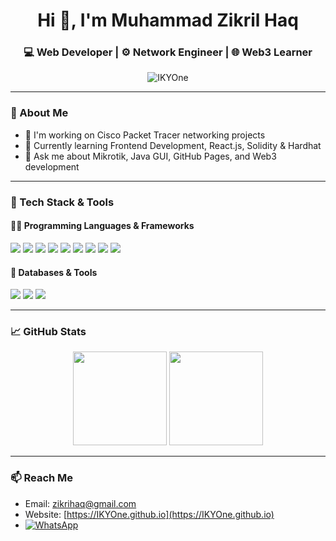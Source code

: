 <h1 align="center">Hi 👋, I'm Muhammad Zikril Haq</h1>
<h3 align="center">💻 Web Developer | ⚙️ Network Engineer | 🌐 Web3 Learner</h3>

<p align="center">
  <img src="https://komarev.com/ghpvc/?username=IKYOne&label=Profile%20views&color=0e75b6&style=flat" alt="IKYOne" />
</p>

---

### 🚀 About Me
- 🔭 I'm working on Cisco Packet Tracer networking projects
- 🌱 Currently learning Frontend Development, React.js, Solidity & Hardhat
- 💬 Ask me about Mikrotik, Java GUI, GitHub Pages, and Web3 development

---

### 🧰 Tech Stack & Tools

#### 👨‍💻 Programming Languages & Frameworks
<p>
  <img src="https://img.shields.io/badge/HTML5-red?style=for-the-badge&logo=html5&logoColor=white"/>
  <img src="https://img.shields.io/badge/CSS3-blue?style=for-the-badge&logo=css3&logoColor=white"/>
  <img src="https://img.shields.io/badge/JavaScript-F7DF1E?style=for-the-badge&logo=javascript&logoColor=black"/>
  <img src="https://img.shields.io/badge/Node.js-339933?style=for-the-badge&logo=nodedotjs&logoColor=white"/>
  <img src="https://img.shields.io/badge/React-20232A?style=for-the-badge&logo=react&logoColor=61DAFB"/>
  <img src="https://img.shields.io/badge/Bootstrap-563D7C?style=for-the-badge&logo=bootstrap&logoColor=white"/>
  <img src="https://img.shields.io/badge/TailwindCSS-38B2AC?style=for-the-badge&logo=tailwind-css&logoColor=white"/>
  <img src="https://img.shields.io/badge/Solidity-363636?style=for-the-badge&logo=solidity&logoColor=white"/>
  <img src="https://img.shields.io/badge/Hardhat-F3C910?style=for-the-badge&logo=ethereum&logoColor=black"/>
</p>

#### 💾 Databases & Tools
<p>
  <img src="https://img.shields.io/badge/MySQL-4479A1?style=for-the-badge&logo=mysql&logoColor=white"/>
  <img src="https://img.shields.io/badge/VSCode-007ACC?style=for-the-badge&logo=visualstudiocode&logoColor=white"/>
  <img src="https://img.shields.io/badge/Mikrotik-0097a7?style=for-the-badge&logo=cisco&logoColor=white"/>
</p>

---

### 📈 GitHub Stats
<p align="center">
  <img src="https://github-readme-stats.vercel.app/api?username=IKYOne&show_icons=true&theme=tokyonight" height="150" />
  <img src="https://github-readme-streak-stats.herokuapp.com/?user=IKYOne&theme=tokyonight" height="150"/>
</p>

---

### 📫 Reach Me
- Email: zikrihaq@gmail.com
- Website: [https://IKYOne.github.io](https://IKYOne.github.io)
- [![WhatsApp](https://img.shields.io/badge/WhatsApp-Chat-green?logo=whatsapp)](https://wa.me/6281234567890)
